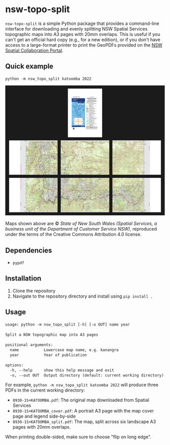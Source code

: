 # nsw-topo-split

`nsw-topo-split` is a simple Python package that provides a command-line
interface for downloading and evenly splitting NSW Spatial Services topographic
maps into A3 pages with 20mm overlaps. This is useful if you can't get an
official hard copy (e.g., for a new edition), or if you don't have access to a
large-format printer to print the GeoPDFs provided on the [NSW Spatial
Collaboration
Portal](https://portal.spatial.nsw.gov.au/portal/apps/webappviewer/index.html?id=06e3c2e0de1e4efda863854048c613c6).

## Quick example
```
python -m nsw_topo_split katoomba 2022
```
![example](example.png)

Maps shown above are © *State of New South Wales (Spatial Services, a business
unit of the Department of Customer Service NSW)*,  reproduced under the terms of
the Creative Commons Attribution 4.0 license.

## Dependencies
- `pypdf`

## Installation
1. Clone the repository
2. Navigate to the repository directory and install using `pip install .`

## Usage
```
usage: python -m nsw_topo_split [-h] [-o OUT] name year

Split a NSW topographic map into A3 pages

positional arguments:
  name           Lowercase map name, e.g. kanangra
  year           Year of publication

options:
  -h, --help     show this help message and exit
  -o, --out OUT  Output directory (default: current working directory)
```

For example, `python -m nsw_topo_split katoomba 2022` will produce three PDFs in
the current working directory:
- `8930-1S+KATOOMBA.pdf`: The original map downloaded from Spatial Services
- `8930-1S+KATOOMBA_cover.pdf`: A portrait A3 page with the map cover page
    and legend side-by-side
- `8930-1S+KATOOMBA_split.pdf`: The map, split across six landscape A3 pages
  with 20mm overlaps.

When printing double-sided, make sure to choose "flip on long edge".
